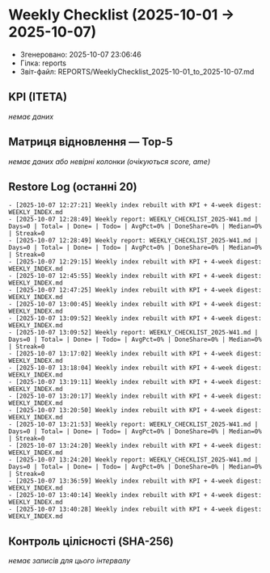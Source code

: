 # Weekly Checklist (2025-10-01 → 2025-10-07)

- Згенеровано: 2025-10-07 23:06:46
- Гілка: reports
- Звіт-файл: REPORTS/WeeklyChecklist_2025-10-01_to_2025-10-07.md

## KPI (ITETA)
_немає даних_

## Матриця відновлення — Top-5
_немає даних або невірні колонки (очікуються score, 
ame)_

## Restore Log (останні 20)
```text
- [2025-10-07 12:27:21] Weekly index rebuilt with KPI + 4-week digest: WEEKLY_INDEX.md
- [2025-10-07 12:28:49] Weekly report: WEEKLY_CHECKLIST_2025-W41.md | Days=0 | Total= | Done= | Todo= | AvgPct=0% | DoneShare=0% | Median=0% | Streak=0
- [2025-10-07 12:28:49] Weekly report: WEEKLY_CHECKLIST_2025-W41.md | Days=0 | Total= | Done= | Todo= | AvgPct=0% | DoneShare=0% | Median=0% | Streak=0
- [2025-10-07 12:29:15] Weekly index rebuilt with KPI + 4-week digest: WEEKLY_INDEX.md
- [2025-10-07 12:45:55] Weekly index rebuilt with KPI + 4-week digest: WEEKLY_INDEX.md
- [2025-10-07 12:47:25] Weekly index rebuilt with KPI + 4-week digest: WEEKLY_INDEX.md
- [2025-10-07 13:00:45] Weekly index rebuilt with KPI + 4-week digest: WEEKLY_INDEX.md
- [2025-10-07 13:09:52] Weekly index rebuilt with KPI + 4-week digest: WEEKLY_INDEX.md
- [2025-10-07 13:09:52] Weekly report: WEEKLY_CHECKLIST_2025-W41.md | Days=0 | Total= | Done= | Todo= | AvgPct=0% | DoneShare=0% | Median=0% | Streak=0
- [2025-10-07 13:17:02] Weekly index rebuilt with KPI + 4-week digest: WEEKLY_INDEX.md
- [2025-10-07 13:18:04] Weekly index rebuilt with KPI + 4-week digest: WEEKLY_INDEX.md
- [2025-10-07 13:19:11] Weekly index rebuilt with KPI + 4-week digest: WEEKLY_INDEX.md
- [2025-10-07 13:20:17] Weekly index rebuilt with KPI + 4-week digest: WEEKLY_INDEX.md
- [2025-10-07 13:20:50] Weekly index rebuilt with KPI + 4-week digest: WEEKLY_INDEX.md
- [2025-10-07 13:21:53] Weekly report: WEEKLY_CHECKLIST_2025-W41.md | Days=0 | Total= | Done= | Todo= | AvgPct=0% | DoneShare=0% | Median=0% | Streak=0
- [2025-10-07 13:24:20] Weekly index rebuilt with KPI + 4-week digest: WEEKLY_INDEX.md
- [2025-10-07 13:24:20] Weekly report: WEEKLY_CHECKLIST_2025-W41.md | Days=0 | Total= | Done= | Todo= | AvgPct=0% | DoneShare=0% | Median=0% | Streak=0
- [2025-10-07 13:36:59] Weekly index rebuilt with KPI + 4-week digest: WEEKLY_INDEX.md
- [2025-10-07 13:40:14] Weekly index rebuilt with KPI + 4-week digest: WEEKLY_INDEX.md
- [2025-10-07 13:40:28] Weekly index rebuilt with KPI + 4-week digest: WEEKLY_INDEX.md
```

## Контроль цілісності (SHA-256)
_немає записів для цього інтервалу_

